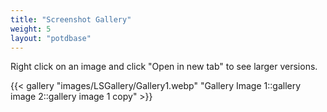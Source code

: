 ```yaml
---
title: "Screenshot Gallery"
weight: 5
layout: "potdbase"
---
```


Right click on an image and click "Open in new tab" to see larger versions.

{{< gallery "images/LSGallery/Gallery1.webp" "Gallery Image 1::gallery image 2::gallery image 1 copy" >}}